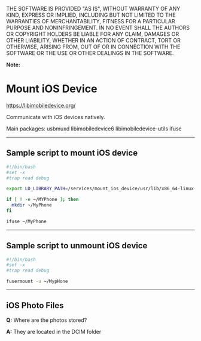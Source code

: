 THE SOFTWARE IS PROVIDED "AS IS", WITHOUT WARRANTY OF ANY KIND, EXPRESS OR IMPLIED, INCLUDING BUT NOT LIMITED TO THE WARRANTIES OF MERCHANTABILITY, FITNESS FOR A PARTICULAR PURPOSE AND NONINFRINGEMENT. IN NO EVENT SHALL THE AUTHORS OR COPYRIGHT HOLDERS BE LIABLE FOR ANY CLAIM, DAMAGES OR OTHER LIABILITY, WHETHER IN AN ACTION OF CONTRACT, TORT OR OTHERWISE, ARISING FROM, OUT OF OR IN CONNECTION WITH THE SOFTWARE OR THE USE OR OTHER DEALINGS IN THE SOFTWARE.

**Note:**

# Mount iOS Device

https://libimobiledevice.org/

Communicate with iOS devices natively.

Main packages: usbmuxd libimobiledevice6 libimobiledevice-utils ifuse

-----

## Sample script to mount iOS device

```bash linenums="1"
#!/bin/bash
#set -x
#trap read debug

export LD_LIBRARY_PATH=/services/mount_ios_device/usr/lib/x86_64-linux-gnu

if [ ! -e ~/MYPhone ]; then
  mkdir ~/MyPhone
fi

ifuse ~/MyPhone
```

-----

## Sample script to unmount iOS device

```bash linenums="1"
#!/bin/bash
#set -x
#trap read debug

fusermount -u ~/MypHone
```

-----

## iOS Photo Files

**Q:** Where are the photos stored?

**A:** They are located in the DCIM folder